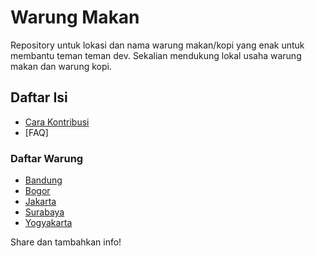 # Warung Makan

Repository untuk lokasi dan nama warung makan/kopi yang enak untuk membantu teman teman dev. 
Sekalian mendukung lokal usaha warung makan dan warung kopi.

## Daftar Isi  

* [Cara Kontribusi](./CONTRIBUTING.md)  
* [FAQ]

### Daftar Warung

* [Bandung](./data/Bandung.md)  
* [Bogor](./data/Bogor.md)  
* [Jakarta](./data/Jakarta.md)  
* [Surabaya](./data/Surabaya.md)  
* [Yogyakarta](./data/Yogyakarta.md)  

Share dan tambahkan info!

